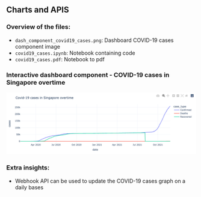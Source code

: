 ## Charts and APIS

### Overview of the files: 
<!-- toc -->
- `dash_component_covid19_cases.png`: Dashboard COVID-19 cases component image
- `covid19_cases.ipynb`:  Notebook containing code
- `covid19_cases.pdf`: Notebook to pdf
<!-- tocstop -->

### Interactive dashboard component - COVID-19 cases in Singapore overtime
![Model](dash_component_covid19_cases.png)

### Extra insights:
- Webhook API can be used to update the COVID-19 cases graph on a daily bases

